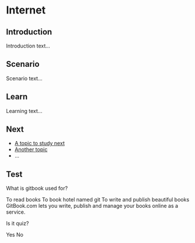 # Internet
## Introduction
Introduction text...

## Scenario
Scenario text...

## Learn
Learning text...

## Next
 * [A topic to study next](en/topics/_topic/_unit/index.md)
 * [Another topic](en/topics/_topic/_unit/index.md)
 * ...

## Test
<quiz name="Gitbook Quiz">
    <question multiple>
        <p>What is gitbook used for?</p>
        <answer correct>To read books</answer>
        <answer>To book hotel named git</answer>
        <answer correct>To write and publish beautiful books</answer>
        <explanation>GitBook.com lets you write, publish and manage your books online as a service.</explanation>
    </question>
    <question>
        <p>Is it quiz?</p>
        <answer correct>Yes</answer>
        <answer>No</answer>
    </question>
</quiz>

